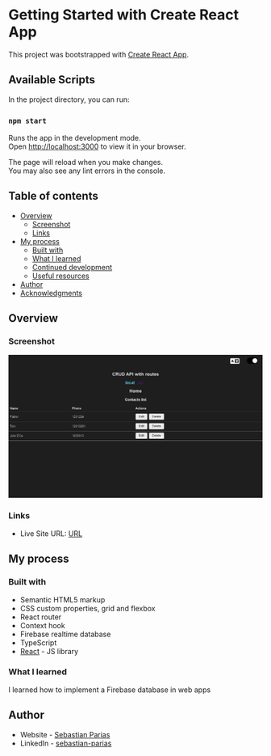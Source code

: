 # Getting Started with Create React App

This project was bootstrapped with [Create React App](https://github.com/facebook/create-react-app).

## Available Scripts

In the project directory, you can run:

### `npm start`

Runs the app in the development mode.\
Open [http://localhost:3000](http://localhost:3000) to view it in your browser.

The page will reload when you make changes.\
You may also see any lint errors in the console.

## Table of contents

- [Overview](#overview)
  - [Screenshot](#screenshot)
  - [Links](#links)
- [My process](#my-process)
  - [Built with](#built-with)
  - [What I learned](#what-i-learned)
  - [Continued development](#continued-development)
  - [Useful resources](#useful-resources)
- [Author](#author)
- [Acknowledgments](#acknowledgments)

## Overview

### Screenshot

![](./ss.png)

### Links

- Live Site URL: [URL](https://contacts-app-with-react.netlify.app/)

## My process

### Built with

- Semantic HTML5 markup
- CSS custom properties, grid and flexbox
- React router
- Context hook
- Firebase realtime database
- TypeScript
- [React](https://reactjs.org/) - JS library

### What I learned

I learned how to implement a Firebase database in web apps

## Author

- Website - [Sebastian Parias](https://sebastianparias.github.io/)
- LinkedIn - [sebastian-parias](https://www.linkedin.com/in/sebastian-parias/)